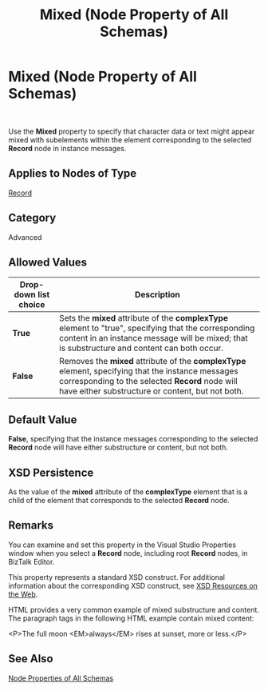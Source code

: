﻿---
title: Mixed (Node Property of All Schemas)
TOCTitle: Mixed (Node Property of All Schemas)
ms:assetid: a7823467-992e-40cf-9f82-2fba22a157c9
ms:mtpsurl: https://msdn.microsoft.com/en-us/library/Aa577926(v=BTS.80)
ms:contentKeyID: 51530333
ms.date: 08/30/2017
mtps_version: v=BTS.80
---

# Mixed (Node Property of All Schemas)

 

Use the **Mixed** property to specify that character data or text might appear mixed with subelements within the element corresponding to the selected **Record** node in instance messages.

## Applies to Nodes of Type

[Record](record-node-properties.md)

## Category

Advanced

## Allowed Values

<table>
<thead>
<tr class="header">
<th>Drop-down list choice</th>
<th>Description</th>
</tr>
</thead>
<tbody>
<tr class="odd">
<td><strong>True</strong></td>
<td>Sets the <strong>mixed</strong> attribute of the <strong>complexType</strong> element to &quot;true&quot;, specifying that the corresponding content in an instance message will be mixed; that is substructure and content can both occur.</td>
</tr>
<tr class="even">
<td><strong>False</strong></td>
<td>Removes the <strong>mixed</strong> attribute of the <strong>complexType</strong> element, specifying that the instance messages corresponding to the selected <strong>Record</strong> node will have either substructure or content, but not both.</td>
</tr>
</tbody>
</table>


## Default Value

**False**, specifying that the instance messages corresponding to the selected **Record** node will have either substructure or content, but not both.

## XSD Persistence

As the value of the **mixed** attribute of the **complexType** element that is a child of the element that corresponds to the selected **Record** node.

## Remarks

You can examine and set this property in the Visual Studio Properties window when you select a **Record** node, including root **Record** nodes, in BizTalk Editor.

This property represents a standard XSD construct. For additional information about the corresponding XSD construct, see [XSD Resources on the Web](https://msdn.microsoft.com/library/aa547363\(v=bts.80\)).

HTML provides a very common example of mixed substructure and content. The paragraph tags in the following HTML example contain mixed content:

\<P\>The full moon \<EM\>always\</EM\> rises at sunset, more or less.\</P\>

## See Also

[Node Properties of All Schemas](node-properties-of-all-schemas.md)

